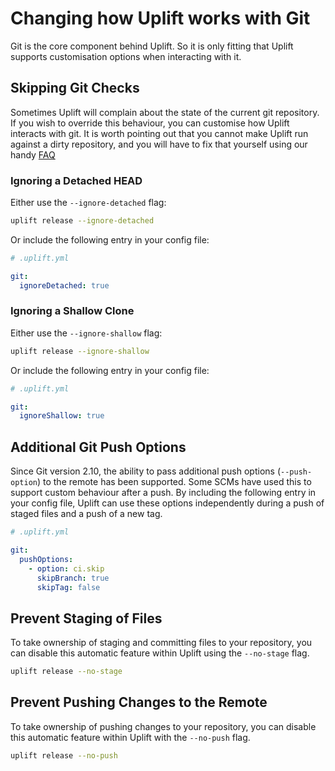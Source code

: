 # Changing how Uplift works with Git

Git is the core component behind Uplift. So it is only fitting that Uplift supports customisation options when interacting with it.

## Skipping Git Checks

Sometimes Uplift will complain about the state of the current git repository. If you wish to override this behaviour, you can customise how Uplift interacts with git. It is worth pointing out that you cannot make Uplift run against a dirty repository, and you will have to fix that yourself using our handy [FAQ](../faq/gitdirty.md)

### Ignoring a Detached HEAD

Either use the `--ignore-detached` flag:

```sh
uplift release --ignore-detached
```

Or include the following entry in your config file:

```yaml linenums="1"
# .uplift.yml

git:
  ignoreDetached: true
```

### Ignoring a Shallow Clone

Either use the `--ignore-shallow` flag:

```sh
uplift release --ignore-shallow
```

Or include the following entry in your config file:

```yaml linenums="1"
# .uplift.yml

git:
  ignoreShallow: true
```

## Additional Git Push Options

Since Git version 2.10, the ability to pass additional push options (`--push-option`) to the remote has been supported. Some SCMs have used this to support custom behaviour after a push. By including the following entry in your config file, Uplift can use these options independently during a push of staged files and a push of a new tag.

```yaml linenums="1"
# .uplift.yml

git:
  pushOptions:
    - option: ci.skip
      skipBranch: true
      skipTag: false
```

## Prevent Staging of Files

To take ownership of staging and committing files to your repository, you can disable this automatic feature within Uplift using the `--no-stage` flag.

```sh
uplift release --no-stage
```

## Prevent Pushing Changes to the Remote

To take ownership of pushing changes to your repository, you can disable this automatic feature within Uplift with the `--no-push` flag.

```sh
uplift release --no-push
```
